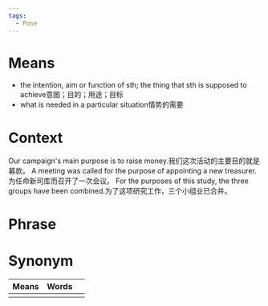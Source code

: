 ```yaml
---
tags:
  - Pose
---
```

# Means
- the intention, aim or function of sth; the thing that sth is supposed to achieve意图；目的；用途；目标
- what is needed in a particular situation情势的需要
# Context
Our campaign's main purpose is to raise money.我们这次活动的主要目的就是募款。
A meeting was called for the purpose of appointing a new treasurer.为任命新司库而召开了一次会议。
For the purposes of this study, the three groups have been combined.为了这项研究工作，三个小组业已合并。
# Phrase

# Synonym
| Means | Words |     |
| ----- | ----- | --- |
|       |       |     |
